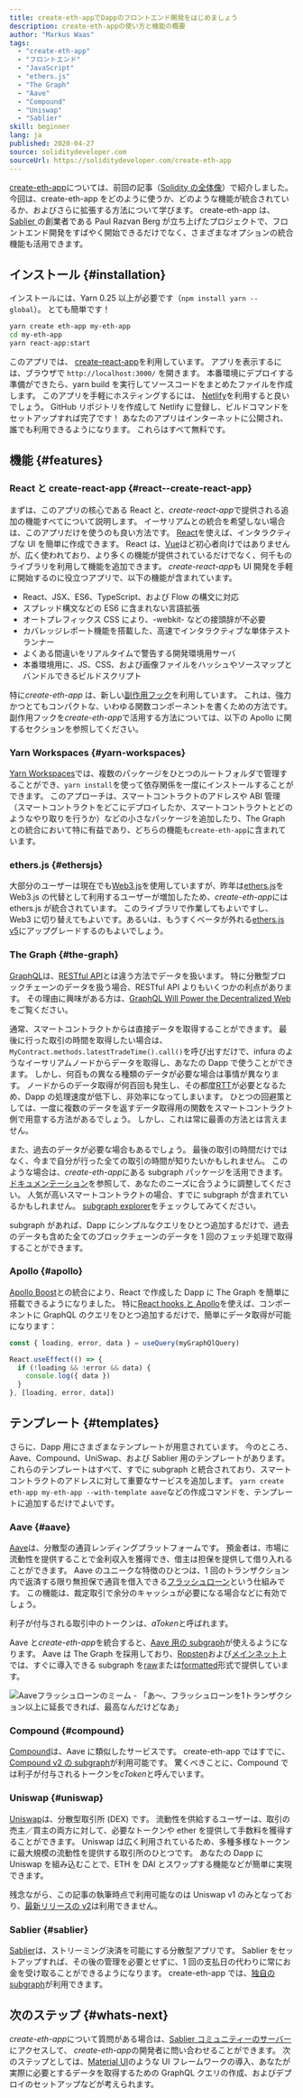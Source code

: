 ```yaml
---
title: create-eth-appでDappのフロントエンド開発をはじめましょう
description: create-eth-appの使い方と機能の概要
author: "Markus Waas"
tags:
  - "create-eth-app"
  - "フロントエンド"
  - "JavaScript"
  - "ethers.js"
  - "The Graph"
  - "Aave"
  - "Compound"
  - "Uniswap"
  - "Sablier"
skill: beginner
lang: ja
published: 2020-04-27
source: soliditydeveloper.com
sourceUrl: https://soliditydeveloper.com/create-eth-app
---
```


[create-eth-app](https://github.com/PaulRBerg/create-eth-app)については、前回の記事（[Solidity の全体像](https://soliditydeveloper.com/solidity-overview-2020)）で紹介しました。 今回は、create-eth-app をどのように使うか、どのような機能が統合されているか、およびさらに拡張する方法について学びます。 create-eth-app は、[ Sablier ](http://sablier.finance/)の創業者である Paul Razvan Berg が立ち上げたプロジェクトで、フロントエンド開発をすばやく開始できるだけでなく、さまざまなオプションの統合機能も活用できます。

## インストール {#installation}

インストールには、Yarn 0.25 以上が必要です（`npm install yarn --global`）。 とても簡単です！

```bash
yarn create eth-app my-eth-app
cd my-eth-app
yarn react-app:start
```

このアプリでは、 [create-react-app](https://github.com/facebook/create-react-app)を利用しています。 アプリを表示するには、ブラウザで `http://localhost:3000/` を開きます。 本番環境にデプロイする準備ができたら、yarn build を実行してソースコードをまとめたファイルを作成します。 このアプリを手軽にホスティングするには、 [Netlify](https://www.netlify.com/)を利用すると良いでしょう。 GitHub リポジトリを作成して Netlify に登録し、ビルドコマンドをセットアップすれば完了です！ あなたのアプリはインターネットに公開され、誰でも利用できるようになります。 これらはすべて無料です。

## 機能 {#features}

### React と create-react-app {#react--create-react-app}

まずは、このアプリの核心である React と、*create-react-app*で提供される追加の機能すべてについて説明します。 イーサリアムとの統合を希望しない場合は、このアプリだけを使うのも良い方法です。 [React](https://reactjs.org/)を使えば、インタラクティブな UI を簡単に作成できます。 React は、[Vue](https://vuejs.org/)ほど初心者向けではありませんが、広く使われており、より多くの機能が提供されているだけでなく、何千ものライブラリを利用して機能を追加できます。 *create-react-app*も UI 開発を手軽に開始するのに役立つアプリで、以下の機能が含まれています。

- React、JSX、ES6、TypeScript、および Flow の構文に対応
- スプレッド構文などの ES6 に含まれない言語拡張
- オートプレフィックス CSS により、-webkit- などの接頭辞が不必要
- カバレッジレポート機能を搭載した、高速でインタラクティブな単体テストランナー
- よくある間違いをリアルタイムで警告する開発環境用サーバ
- 本番環境用に、JS、CSS、および画像ファイルをハッシュやソースマップとバンドルできるビルドスクリプト

特に*create-eth-app* は、新しい[副作用フック](https://reactjs.org/docs/hooks-effect.html)を利用しています。 これは、強力かつとてもコンパクトな、いわゆる関数コンポーネントを書くための方法です。 副作用フックを*create-eth-app*で活用する方法については、以下の Apollo に関するセクションを参照してください。

### Yarn Workspaces {#yarn-workspaces}

[Yarn Workspaces](https://classic.yarnpkg.com/en/docs/workspaces/)では、複数のパッケージをひとつのルートフォルダで管理することができ、`yarn install`を使って依存関係を一度にインストールすることができます。 このアプローチは、スマートコントラクトのアドレスや ABI 管理（スマートコントラクトをどこにデプロイしたか、スマートコントラクトとどのようなやり取りを行うか）などの小さなパッケージを追加したり、The Graph との統合において特に有益であり、どちらの機能も`create-eth-app`に含まれています。

### ethers.js {#ethersjs}

大部分のユーザーは現在でも[Web3.js](https://web3js.readthedocs.io/en/v1.2.7/)を使用していますが、昨年は[ethers.js](https://docs.ethers.io/)を Web3.js の代替として利用するユーザーが増加したため、*create-eth-app*には ethers.js が統合されています。 このライブラリで作業してもよいですし、Web3 に切り替えてもよいです。あるいは、もうすくベータが外れる[ethers.js v5](https://docs-beta.ethers.io/)にアップグレードするのもよいでしょう。

### The Graph {#the-graph}

[GraphQL](https://graphql.org/)は、[RESTful API](https://restfulapi.net/)とは違う方法でデータを扱います。 特に分散型ブロックチェーンのデータを扱う場合、RESTful API よりもいくつかの利点があります。 その理由に興味がある方は、[GraphQL Will Power the Decentralized Web](https://medium.com/graphprotocol/graphql-will-power-the-decentralized-web-d7443a69c69a)をご覧ください。

通常、スマートコントラクトからは直接データを取得することができます。 最後に行った取引の時間を取得したい場合は、 `MyContract.methods.latestTradeTime().call()`を呼び出すだけで、infura のようなイーサリアムノードからデータを取得し、あなたの Dapp で使うことができます。 しかし、何百もの異なる種類のデータが必要な場合は事情が異なります。 ノードからのデータ取得が何百回も発生し、その都度[RTT](https://wikipedia.org/wiki/Round-trip_delay_time)が必要となるため、Dapp の処理速度が低下し、非効率になってしまいます。 ひとつの回避策としては、一度に複数のデータを返すデータ取得用の関数をスマートコントラクト側で用意する方法があるでしょう。 しかし、これは常に最善の方法とは言えません。

また、過去のデータが必要な場合もあるでしょう。 最後の取引の時間だけではなく、今まで自分が行った全ての取引の時間が知りたいかもしれません。 このような場合は、*create-eth-app*にある subgraph パッケージを活用できます。[ドキュメンテーション](https://thegraph.com/docs/define-a-subgraph)を参照して、あなたのニーズに合うように調整してください。 人気が高いスマートコントラクトの場合、すでに subgraph が含まれているかもしれません。 [subgraph explorer](https://thegraph.com/explorer/)をチェックしてみてください。

subgraph があれば、Dapp にシンプルなクエリをひとつ追加するだけで、過去のデータも含めた全てのブロックチェーンのデータを 1 回のフェッチ処理で取得することができます。

### Apollo {#apollo}

[Apollo Boost](https://www.apollographql.com/docs/react/get-started/)との統合により、React で作成した Dapp に The Graph を簡単に搭載できるようになりました。 特に[React hooks と Apollo](https://www.apollographql.com/blog/apollo-client-now-with-react-hooks-676d116eeae2)を使えば、コンポーネントに GraphQL のクエリをひとつ追加するだけで、簡単にデータ取得が可能になります：

```js
const { loading, error, data } = useQuery(myGraphQlQuery)

React.useEffect(() => {
  if (!loading && !error && data) {
    console.log({ data })
  }
}, [loading, error, data])
```

## テンプレート {#templates}

さらに、Dapp 用にさまざまなテンプレートが用意されています。 今のところ、Aave、Compound、UniSwap、および Sablier 用のテンプレートがあります。 これらのテンプレートはすべて、すでに subgraph と統合されており、スマートコントラクトのアドレスに対して重要なサービスを追加します。 `yarn create eth-app my-eth-app --with-template aave`などの作成コマンドを、テンプレートに追加するだけでよいです。

### Aave {#aave}

[Aave](https://aave.com/)は、分散型の通貨レンディングプラットフォームです。 預金者は、市場に流動性を提供することで金利収入を獲得でき、借主は担保を提供して借り入れることができます。 Aave のユニークな特徴のひとつは、1 回のトランザクション内で返済する限り無担保で通貨を借入できる[フラッシュローン](https://docs.aave.com/developers/guides/flash-loans)という仕組みです。 この機能は、裁定取引で余分のキャッシュが必要になる場合などに有効でしょう。

利子が付与される取引中のトークンは、*aToken*と呼ばれます。

Aave と*create-eth-app*を統合すると、[Aave 用の subgraph](https://docs.aave.com/developers/getting-started/using-graphql)が使えるようになります。 Aave は The Graph を採用しており、[Ropsten](https://thegraph.com/explorer/subgraph/aave/protocol-ropsten)および[メインネット](https://thegraph.com/explorer/subgraph/aave/protocol)上では、すぐに導入できる subgraph を[raw](https://thegraph.com/explorer/subgraph/aave/protocol-raw)または[formatted](https://thegraph.com/explorer/subgraph/aave/protocol)形式で提供しています。

![Aaveフラッシュローンのミーム - 「あ〜、フラッシュローンを1トランザクション以上に延長できれば、最高なんだけどなあ」](./flashloan-meme.png)

### Compound {#compound}

[Compound](https://compound.finance/)は、Aave に類似したサービスです。 create-eth-app ではすでに、[Compound v2 の subgraph](https://medium.com/graphprotocol/https-medium-com-graphprotocol-compound-v2-subgraph-highlight-a5f38f094195)が利用可能です。 驚くべきことに、Compound では利子が付与されるトークンを*cToken*と呼んでいます。

### Uniswap {#uniswap}

[Uniswap](https://uniswap.exchange/)は、分散型取引所 (DEX) です。 流動性を供給するユーザーは、取引の売主／買主の両方に対して、必要なトークンや ether を提供して手数料を獲得することができます。 Uniswap は広く利用されているため、多種多様なトークンに最大規模の流動性を提供する取引所のひとつです。 あなたの Dapp に Uniswap を組み込むことで、ETH を DAI とスワップする機能などが簡単に実現できます。

残念ながら、この記事の執筆時点で利用可能なのは Uniswap v1 のみとなっており、[最新リリースの v2](https://uniswap.org/blog/uniswap-v2/)は利用できません。

### Sablier {#sablier}

[ Sablier](https://sablier.finance/)は、ストリーミング決済を可能にする分散型アプリです。 Sablier をセットアップすれば、その後の管理を必要とせずに、1 回の支払日の代わりに常にお金を受け取ることができるようになります。 create-eth-app では、[独自の subgraph](https://thegraph.com/explorer/subgraph/sablierhq/sablier)が利用できます。

## 次のステップ {#whats-next}

*create-eth-app*について質問がある場合は、[Sablier コミュニティーのサーバー](https://discord.gg/bsS8T47)にアクセスして、 *create-eth-app*の開発者に問い合わせることができます。 次のステップとしては、[Material UI](https://material-ui.com/)のような UI フレームワークの導入、あなたが実際に必要とするデータを取得するための GraphQL クエリの作成、およびデプロイのセットアップなどが考えられます。
